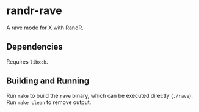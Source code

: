 # randr-rave
A rave mode for X with RandR.

## Dependencies
Requires `libxcb`.

## Building and Running
Run `make` to build the `rave` binary, which can be executed directly (`./rave`). Run `make clean` to remove output.